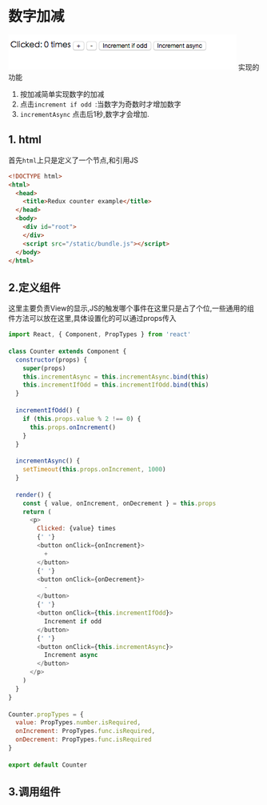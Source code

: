 # 数字加减

![数字加减](QQ20160331-0.png)
实现的功能

1. 按加减简单实现数字的加减
2. 点击`increment if odd `:当数字为奇数时才增加数字
3. `incrementAsync` 点击后1秒,数字才会增加. 

## 1. html
首先`html`上只是定义了一个节点,和引用JS

```html
<!DOCTYPE html>
<html>
  <head>
    <title>Redux counter example</title>
  </head>
  <body>
    <div id="root">
    </div>
    <script src="/static/bundle.js"></script>
  </body>
</html>
```

## 2.定义组件

这里主要负责View的显示,JS的触发哪个事件在这里只是占了个位,一些通用的组件方法可以放在这里,具体设置化的可以通过props传入

```javascript
import React, { Component, PropTypes } from 'react'

class Counter extends Component {
  constructor(props) {
    super(props)
    this.incrementAsync = this.incrementAsync.bind(this)
    this.incrementIfOdd = this.incrementIfOdd.bind(this)
  }

  incrementIfOdd() {
    if (this.props.value % 2 !== 0) {
      this.props.onIncrement()
    }
  }

  incrementAsync() {
    setTimeout(this.props.onIncrement, 1000)
  }

  render() {
    const { value, onIncrement, onDecrement } = this.props
    return (
      <p>
        Clicked: {value} times
        {' '}
        <button onClick={onIncrement}>
          +
        </button>
        {' '}
        <button onClick={onDecrement}>
          -
        </button>
        {' '}
        <button onClick={this.incrementIfOdd}>
          Increment if odd
        </button>
        {' '}
        <button onClick={this.incrementAsync}>
          Increment async
        </button>
      </p>
    )
  }
}

Counter.propTypes = {
  value: PropTypes.number.isRequired,
  onIncrement: PropTypes.func.isRequired,
  onDecrement: PropTypes.func.isRequired
}

export default Counter

```

## 3.调用组件




